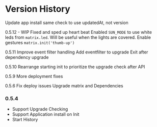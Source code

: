 # Version History

Update app install same check to use updatedAt, not version

0.5.12 - WIP
Fixed and sped up heart beat
Enabled `SUN_MODE` to use white leds from `matrix.led`. Will be useful when the lights are covered.
Enable gestures `matrix.init('thumb-up')`

0.5.11
Improve event filter handling
Add eventfilter to upgrade
Exit after dependency upgrade

0.5.10
Rearrange starting init to prioritize the upgrade check after API

0.5.9
More deployment fixes

0.5.6
Fix deploy issues
Upgrade matrix and Dependencies

### 0.5.4
* Support Upgrade Checking
* Support Application install on Init
* Start History
